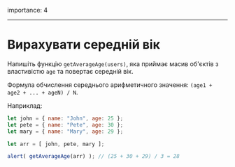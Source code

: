importance: 4

---

# Вирахувати середній вік

Напишіть функцію `getAverageAge(users)`, яка приймає масив об'єктів з властивістю `age` та повертає середній вік.

Формула обчислення середнього арифметичного значення: `(age1 + age2 + ... + ageN) / N`.

Наприклад:

```js no-beautify
let john = { name: "John", age: 25 };
let pete = { name: "Pete", age: 30 };
let mary = { name: "Mary", age: 29 };

let arr = [ john, pete, mary ];

alert( getAverageAge(arr) ); // (25 + 30 + 29) / 3 = 28
```

